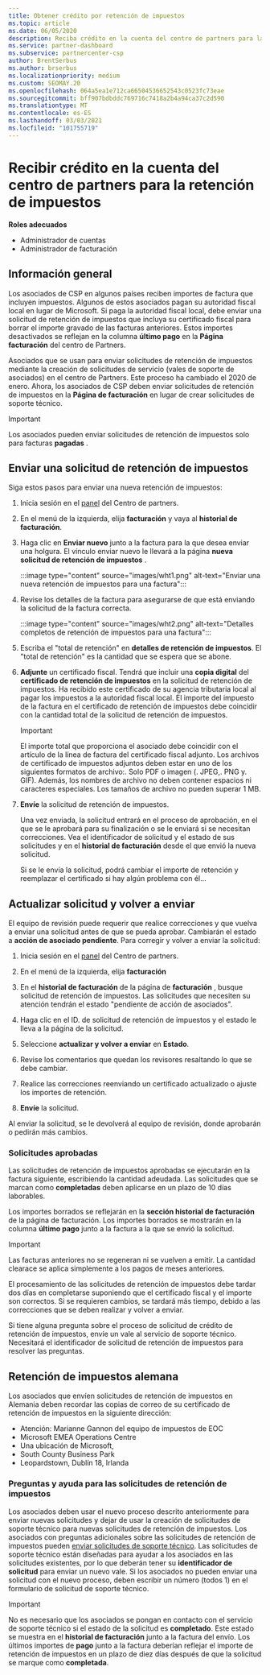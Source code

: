 ```yaml
---
title: Obtener crédito por retención de impuestos
ms.topic: article
ms.date: 06/05/2020
description: Reciba crédito en la cuenta del centro de partners para la retención de impuestos. La información incluye pasos para enviar una solicitud de retención de impuestos.
ms.service: partner-dashboard
ms.subservice: partnercenter-csp
author: BrentSerbus
ms.author: brserbus
ms.localizationpriority: medium
ms.custom: SEOMAY.20
ms.openlocfilehash: 064a5ea1e712ca66504536652543c0523fc73eae
ms.sourcegitcommit: bff907bdbddc769716c7418a2b4a94ca37c2d590
ms.translationtype: MT
ms.contentlocale: es-ES
ms.lasthandoff: 03/03/2021
ms.locfileid: "101755719"
---
```

# <a name="receive-credit-on-your-partner-center-account-for-tax-withholding"></a>Recibir crédito en la cuenta del centro de partners para la retención de impuestos

**Roles adecuados**

- Administrador de cuentas
- Administrador de facturación

## <a name="overview"></a>Información general

Los asociados de CSP en algunos países reciben importes de factura que incluyen impuestos. Algunos de estos asociados pagan su autoridad fiscal local en lugar de Microsoft. Si paga la autoridad fiscal local, debe enviar una solicitud de retención de impuestos que incluya su certificado fiscal para borrar el importe gravado de las facturas anteriores. Estos importes desactivados se reflejan en la columna **último pago** en la **Página facturación** del centro de Partners.

Asociados que se usan para enviar solicitudes de retención de impuestos mediante la creación de solicitudes de servicio (vales de soporte de asociados) en el centro de Partners. Este proceso ha cambiado el 2020 de enero. Ahora, los asociados de CSP deben enviar solicitudes de retención de impuestos en la **Página de facturación** en lugar de crear solicitudes de soporte técnico.

> [!IMPORTANT]
> Los asociados pueden enviar solicitudes de retención de impuestos solo para facturas **pagadas** .

## <a name="submit-a-tax-withholding-request"></a>Enviar una solicitud de retención de impuestos

Siga estos pasos para enviar una nueva retención de impuestos:

1. Inicia sesión en el [panel](https://partner.microsoft.com/dashboard/home) del Centro de partners.

2. En el menú de la izquierda, elija **facturación** y vaya al **historial de facturación**.

3. Haga clic en **Enviar nuevo** junto a la factura para la que desea enviar una holgura. El vínculo enviar nuevo le llevará a la página **nueva solicitud de retención de impuestos** .

   :::image type="content" source="images/wht1.png" alt-text="Enviar una nueva retención de impuestos para una factura":::

4. Revise los detalles de la factura para asegurarse de que está enviando la solicitud de la factura correcta.

   :::image type="content" source="images/wht2.png" alt-text="Detalles completos de retención de impuestos para una factura":::

5. Escriba el "total de retención" en **detalles de retención de impuestos**. El "total de retención" es la cantidad que se espera que se abone.

6. **Adjunte** un certificado fiscal. Tendrá que incluir una **copia digital** del **certificado de retención de impuestos** en la solicitud de retención de impuestos. Ha recibido este certificado de su agencia tributaria local al pagar los impuestos a la autoridad fiscal local. El importe del impuesto de la factura en el certificado de retención de impuestos debe coincidir con la cantidad total de la solicitud de retención de impuestos.

   > [!IMPORTANT]
   > El importe total que proporciona el asociado debe coincidir con el artículo de la línea de factura del certificado fiscal adjunto. Los archivos de certificado de impuestos adjuntos deben estar en uno de los siguientes formatos de archivo:. Solo PDF o imagen (. JPEG,. PNG y. GIF). Además, los nombres de archivo no deben contener espacios ni caracteres especiales. Los tamaños de archivo no pueden superar 1 MB.

7. **Envíe** la solicitud de retención de impuestos.

   Una vez enviada, la solicitud entrará en el proceso de aprobación, en el que se le aprobará para su finalización o se le enviará si se necesitan correcciones. Vea el identificador de solicitud y el estado de sus solicitudes y en el **historial de facturación** desde el que envió la nueva solicitud.

   Si se le envía la solicitud, podrá cambiar el importe de retención y reemplazar el certificado si hay algún problema con él...

## <a name="update-request-and-resubmit"></a>Actualizar solicitud y volver a enviar

El equipo de revisión puede requerir que realice correcciones y que vuelva a enviar una solicitud antes de que se pueda aprobar. Cambiarán el estado a **acción de asociado pendiente**. Para corregir y volver a enviar la solicitud:

1. Inicia sesión en el [panel](https://partner.microsoft.com/dashboard/home) del Centro de partners.

2. En el menú de la izquierda, elija **facturación**

3. En el **historial de facturación** de la página de **facturación** , busque solicitud de retención de impuestos. Las solicitudes que necesiten su atención tendrán el estado "pendiente de acción de asociados".

4. Haga clic en el ID. de solicitud de retención de impuestos y el estado le lleva a la página de la solicitud.

5. Seleccione **actualizar y volver a enviar** en **Estado**.

6. Revise los comentarios que quedan los revisores resaltando lo que se debe cambiar.

7. Realice las correcciones reenviando un certificado actualizado o ajuste los importes de retención.

8. **Envíe** la solicitud.

Al enviar la solicitud, se le devolverá al equipo de revisión, donde aprobarán o pedirán más cambios.

### <a name="approved-requests"></a>Solicitudes aprobadas

Las solicitudes de retención de impuestos aprobadas se ejecutarán en la factura siguiente, escribiendo la cantidad adeudada. Las solicitudes que se marcan como **completadas** deben aplicarse en un plazo de 10 días laborables. 

Los importes borrados se reflejarán en la **sección historial de facturación** de la página de facturación. Los importes borrados se mostrarán en la columna **último pago** junto a la factura a la que se envió la solicitud.

   > [!IMPORTANT]
   > Las facturas anteriores no se regeneran ni se vuelven a emitir. La cantidad clearace se aplica simplemente a los pagos de meses anteriores.

El procesamiento de las solicitudes de retención de impuestos debe tardar dos días en completarse suponiendo que el certificado fiscal y el importe son correctos. Si se requieren cambios, se tardará más tiempo, debido a las correcciones que se deben realizar y volver a enviar.

Si tiene alguna pregunta sobre el proceso de solicitud de crédito de retención de impuestos, envíe un vale al servicio de soporte técnico. Necesitará el identificador de solicitud de retención de impuestos para resolver las preguntas.

## <a name="german-tax-withholding"></a>Retención de impuestos alemana

Los asociados que envíen solicitudes de retención de impuestos en Alemania deben recordar las copias de correo de su certificado de retención de impuestos en la siguiente dirección:

- Atención: Marianne Gannon del equipo de impuestos de EOC
- Microsoft EMEA Operations Centre
- Una ubicación de Microsoft,
- South County Business Park
- Leopardstown, Dublín 18, Irlanda

### <a name="questions-and-assistance-for-tax-withholding-requests"></a>Preguntas y ayuda para las solicitudes de retención de impuestos

Los asociados deben usar el nuevo proceso descrito anteriormente para enviar nuevas solicitudes y dejar de usar la creación de solicitudes de soporte técnico para nuevas solicitudes de retención de impuestos. Los asociados con preguntas adicionales sobre las solicitudes de retención de impuestos pueden [enviar solicitudes de soporte técnico](https://partner.microsoft.com/dashboard/support/csp/servicerequests/create?stage=2&topicid=9227afa6-babf-3917-acee-67db7860f5ed). Las solicitudes de soporte técnico están diseñadas para ayudar a los asociados en las solicitudes existentes, por lo que deberán tener su **identificador de solicitud** para enviar un nuevo vale. Si los asociados no pueden enviar una solicitud con el nuevo proceso, deben escribir un número (todos 1) en el formulario de solicitud de soporte técnico. 

   > [!IMPORTANT]
   > No es necesario que los asociados se pongan en contacto con el servicio de soporte técnico si el estado de la solicitud es **completado**. Este estado se muestra en el **historial de facturación** junto a la factura del envío. Los últimos importes de **pago** junto a la factura deberían reflejar el importe de retención de impuestos en un plazo de diez días después de que la solicitud se marque como **completada**.

